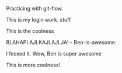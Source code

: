 Practicing with git-flow.

This is my login work.
  stuff

This is the coolness



BLAHAPLAJLKAJLAJLJA! - Ben-is-awesome.



I feexed it.
Wow, Ben is super awesome



This is more coolness! 
